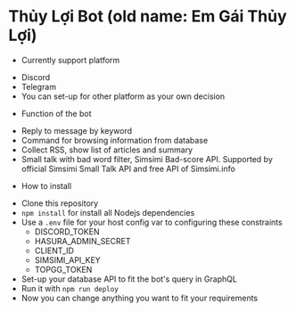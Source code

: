 # Thủy Lợi Bot (old name: Em Gái Thủy Lợi)

* Currently support platform
 - Discord
 - Telegram
 - You can set-up for other platform as your own decision

* Function of the bot
 - Reply to message by keyword
 - Command for browsing information from database
 - Collect RSS, show list of articles and summary 
 - Small talk with bad word filter, Simsimi Bad-score API. Supported by official Simsimi Small Talk API and free API of Simsimi.info

* How to install
 - Clone this repository
 - ` npm install ` for install all Nodejs dependencies 
 - Use a ` .env ` file for your host config var to configuring these constraints
   - DISCORD_TOKEN 
   - HASURA_ADMIN_SECRET 
   - CLIENT_ID
   - SIMSIMI_API_KEY 
   - TOPGG_TOKEN 
 - Set-up your database API to fit the bot's query in GraphQL
 - Run it with ` npm run deploy `
 - Now you can change anything you want to fit your requirements 

